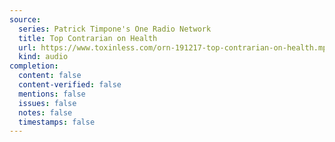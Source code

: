 ```yaml
---
source:
  series: Patrick Timpone's One Radio Network
  title: Top Contrarian on Health
  url: https://www.toxinless.com/orn-191217-top-contrarian-on-health.mp3
  kind: audio
completion:
  content: false
  content-verified: false
  mentions: false
  issues: false
  notes: false
  timestamps: false
---
```


